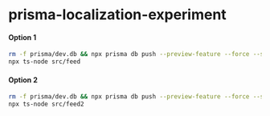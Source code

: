 # prisma-localization-experiment

#### Option 1

```sh
rm -f prisma/dev.db && npx prisma db push --preview-feature --force --schema prisma/schema.prisma && npx ts-node src/seed
npx ts-node src/feed
```

#### Option 2

```sh
rm -f prisma/dev.db && npx prisma db push --preview-feature --force --schema prisma/schema2.prisma && npx ts-node src/seed2
npx ts-node src/feed2
```
